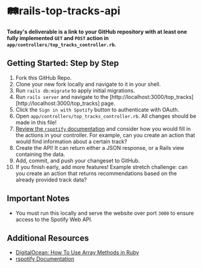# 🛤️rails-top-tracks-api

**Today's deliverable is a link to your GitHub repository with at least one fully implemented `GET` and `POST` action in `app/controllers/top_tracks_controller.rb`.**

## Getting Started: Step by Step

1. Fork this GitHub Repo.
1. Clone your new fork locally and navigate to it in your shell.
1. Run `rails db:migrate` to apply initial migrations.
1. Run `rails server` and navigate to the [http://localhost:3000/top_tracks][http://localhost:3000/top_tracks] page.
1. Click the `Sign in with Spotify` button to authenticate with OAuth. 
1. Open `app/controllers/top_tracks_controller.rb`. All changes should be made in this file!
1. [Review the `rspotify` documentation](https://www.rubydoc.info/github/guilhermesad/rspotify/master) and consider how you would fill in the actions in your controller. For example, can you create an action that would find information about a certain track?
1. Create the API! It can return either a JSON response, or a Rails view containing the data.
1. Add, commit, and push your changeset to GitHub.
1. If you finish early, add more features! Example stretch challenge: can you create an action that returns recommendations based on the already provided track data?

## Important Notes

* You must run this locally and serve the website over port `3000` to ensure access to the Spotify Web API.

## Additional Resources

* [DigitalOcean: How To Use Array Methods in Ruby](https://www.digitalocean.com/community/tutorials/how-to-use-array-methods-in-ruby)
* [rspotify Documentation](https://www.rubydoc.info/github/guilhermesad/rspotify/master)
